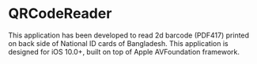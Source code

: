 # QRCodeReader
This application has been developed to read 2d barcode (PDF417) printed on back side of National ID cards of Bangladesh. This application is designed for iOS 10.0+, built on top of Apple AVFoundation framework.
